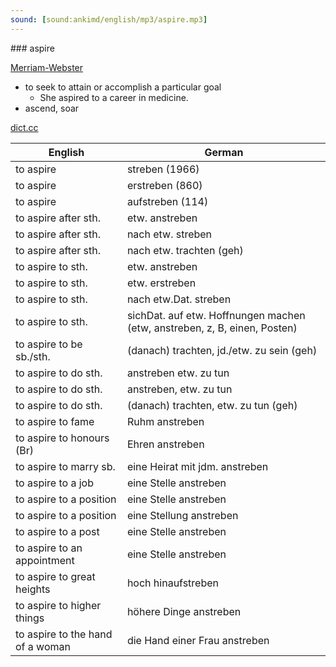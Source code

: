 ```yaml
---
sound: [sound:ankimd/english/mp3/aspire.mp3]
---
```


\### aspire

[Merriam-Webster](https://www.merriam-webster.com/dictionary/aspire)

- to seek to attain or accomplish a particular goal
    - She aspired to a career in medicine.
- ascend, soar

[dict.cc](https://www.dict.cc/aspire)

| English        | German       |
| -------------- | ------------ |
| to aspire | streben (1966) |
| to aspire | erstreben (860) |
| to aspire | aufstreben (114) |
| to aspire after sth. | etw. anstreben |
| to aspire after sth. | nach etw. streben |
| to aspire after sth. | nach etw. trachten (geh) |
| to aspire to sth. | etw. anstreben |
| to aspire to sth. | etw. erstreben |
| to aspire to sth. | nach etw.Dat. streben |
| to aspire to sth. | sichDat. auf etw. Hoffnungen machen (etw, anstreben, z, B, einen, Posten) |
| to aspire to be sb./sth. | (danach) trachten, jd./etw. zu sein (geh) |
| to aspire to do sth. | anstreben etw. zu tun |
| to aspire to do sth. | anstreben, etw. zu tun |
| to aspire to do sth. | (danach) trachten, etw. zu tun (geh) |
| to aspire to fame | Ruhm anstreben |
| to aspire to honours (Br) | Ehren anstreben |
| to aspire to marry sb. | eine Heirat mit jdm. anstreben |
| to aspire to a job | eine Stelle anstreben |
| to aspire to a position | eine Stelle anstreben |
| to aspire to a position | eine Stellung anstreben |
| to aspire to a post | eine Stelle anstreben |
| to aspire to an appointment | eine Stelle anstreben |
| to aspire to great heights | hoch hinaufstreben |
| to aspire to higher things | höhere Dinge anstreben |
| to aspire to the hand of a woman | die Hand einer Frau anstreben |
